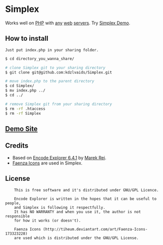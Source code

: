 # Simplex

Works well on [PHP](http://php.net/) with [any](http://www.apache.org/) [web](http://nginx.org/) [servers](http://www.lighttpd.net/).
Try [Simplex Demo](https://kdzlvaids.github.io/simplex/demo/).

## How to install
```
Just put index.php in your sharing folder.
```
```bash
$ cd directory_you_wanna_share/

# clone Simplex git to your sharing directory
$ git clone git@github.com:kdzlvaids/Simplex.git

# move index.php to the parent directory
$ cd Simplex/
$ mv index.php ../
$ cd ../

# remove Simplex git from your sharing directory
$ rm -rf .htaccess
$ rm -rf Simplex
```

## [Demo Site](https://kdzlvaids.github.io/simplex/demo/)

## Credits

 - Based on [Encode Explorer 6.4.1](https://github.com/marekrei/encode-explorer/tree/6.3) by [Marek Rei](http://www.marekrei.com).
 - [Faenza Icons](http://tiheum.deviantart.com/art/Faenza-Icons-173323228) are used in Simplex.

## License

```
	This is free software and it's distributed under GNU/GPL Licence.

	Encode Explorer is written in the hopes that it can be useful to people,
	and Simplex is following it respectfully.
	It has NO WARRANTY and when you use it, the author is not responsible
	for how it works (or doesn't).

	Faenza Icons (http://tiheum.deviantart.com/art/Faenza-Icons-173323228)
	are used which is distributed under the GNU/GPL License.
```

